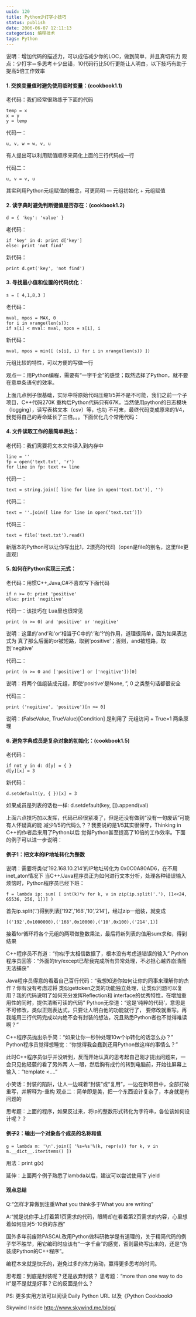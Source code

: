 ```yaml
---
uuid: 120
title: Python少打字小技巧
status: publish
date: 2006-06-07 12:11:13
categories: 编程技术
tags: Python
---
```

说明：增加代码的描述力，可以成倍减少你的LOC，做到简单，并且真切有力
观点：少打字＝多思考＋少出错，10代码行比50行更能让人明白，以下技巧有助于提高5倍工作效率

#### 1\. 交换变量值时避免使用临时变量：(cookbook1.1)

老代码：我们经常很熟练于下面的代码

```
temp = x
x = y
y = temp
```

代码一：

```
u, v, w = w, v, u
```

有人提出可以利用赋值顺序来简化上面的三行代码成一行

代码二：

```
u, v = v, u
```

其实利用Python元组赋值的概念，可更简明 — 元组初始化 + 元组赋值

#### 2\. 读字典时避免判断键值是否存在：(cookbook1.2)

```
d = { 'key': 'value' }
```

老代码：

```
if 'key' in d: print d['key']
else: print 'not find'
```

新代码：

```
print d.get('key', 'not find')
```

<!--more-->

#### 3\. 寻找最小值和位置的代码优化：

```
s = [ 4,1,8,3 ]
```

老代码：

```
mval, mpos = MAX, 0
for i in xrange(len(s)):
if s[i] < mval: mval, mpos = s[i], i
```

新代码：

	mval, mpos = min([ (s[i], i) for i in xrange(len(s)) ])

元组比较的特性，可以方便的写做一行

观点一：用Python编程，需要有“一字千金”的感觉；既然选择了Python，就不要在意单条语句的效率。

上面几点例子很基础，实际中将原始代码压缩1/5并不是不可能，我们之前一个子项目，C++代码270K
重构后Python代码只有67K，当然使用python的日志模块（logging），读写表格文本（csv）等，也功
不可末，最终代码变成原来的1/4，我觉得自己的寿命延长了三倍。。。下面优化几个常用代码：

#### 4\. 文件读取工作的最简单表达：

老代码：我们需要将文本文件读入到内存中

	line = ''
	fp = open('text.txt', 'r')
	for line in fp: text += line

代码一：

	text = string.join([ line for line in open('text.txt')], '')

代码二：

	text = ''.join([ line for line in open(‘text.txt’)])

代码三：

	text = file('text.txt').read()

新版本的Python可以让你写出比1，2漂亮的代码（open是file的别名，这里file更直观）

#### 5\. 如何在Python实现三元式：

老代码：用惯C++,Java,C#不喜欢写下面代码

	if n >= 0: print 'positive'
	else: print 'negitive'

代码一：该技巧在 Lua里也很常见

	print (n >= 0) and 'positive' or 'negitive'

说明：这里的’and’和’or’相当于C中的’:’和’?’的作用，道理很简单，因为如果表达式为
真了那么后面的or被短路，取到’positive’；否则，and被短路，取到’negitive’

代码二：

	print (n >= 0 and ['positive'] or ['negitive'])[0]

说明：将两个值组装成元组，即使’positive’是None, ”, 0 之类整句话都很安全

代码三：

	print ('negitive', 'positive')[n >= 0]

说明：(FalseValue, TrueValue)[Condition] 是利用了 元组访问 + True=1 两条原理

#### 6\. 避免字典成员是复杂对象的初始化：(cookbook1.5)

老代码：

	if not y in d: d[y] = { }
	d[y][x] = 3

新代码：

	d.setdefault(y, { })[x] = 3

如果成员是列表的话也一样: d.setdefault(key, []).append(val)

上面六点技巧加以发挥，代码已经很紧凑了，但是还没有做到“没有一句废话”可能有人怀疑真的能
减少1/5的代码么？？我要说的是1/5其实很保守，Thinking in C++的作者后来用了Python以后
觉得Python甚至提高了10倍的工作效率。下面的例子可以进一步说明：

#### 例子1：把文本的IP地址转化为整数

说明：需要将类似’192.168.10.214’的IP地址转化为 0x0C0A80AD6，在不用 inet_aton情况下
当C++/Java程序员正为如何进行文本分析，处理各种错误输入烦恼时，Python程序员已经下班：

	f = lambda ip: sum( [ int(k)*v for k, v in zip(ip.split('.'), [1<<24, 65536, 256, 1])] )

首先ip.split(‘.’)得到列表[‘192′,’168′,’10’,’214′]，经过zip一组装，就变成

	[('192',0x1000000),('168',0x10000),('10',0x100),('214',1)]

接着for循环将各个元组的两项做整数乘法，最后将新列表的值用sum求和，得到结果

C++程序员不肖道：“你似乎太相信数据了，根本没有考虑道错误的输入”
Python程序员回答：“外面的try/except已帮我完成所有异常处理，不必担心越界崩溃而无法捕获”

Java程序员得意的看着自己百行代码：“我想知道你如何让你的同事来理解你的杰作？你有没有考虑过将
类似gettoken之类的功能独立处理，让类似问题可以复用？我的代码说明了如何充分发挥Reflection和
interface的优秀特性，在增加重用性的同时，提供清晰可读的代码”
Python无奈道：“这是‘纯粹的代码’，意思是不可修改，类似正则表达式，只要让人明白他的功能就行了，
要修改就重写。再我能用三行代码完成以内绝不会有封装的想法，况且熟悉Python者也不觉得难读啊？”

C++程序员抛出杀手简：“如果让你一秒钟处理10w个ip转化的话怎么办？”
Python程序员觉得想睡觉：“你觉得我会蠢到还用Python做这样的事情么？”

此时C++程序员似乎并没听到，反而开始认真的思考起自己刚才提出问题来，一会只见他轻藐的看了另外两
人一眼，然后胸有成竹的转到电脑前，开始往屏幕上输入：“template <….”

小笑话：封装的陷阱，让人一边喊着“封装”或“复用”，一边在新项目中，全部打破重写，并解释为–重构
观点二：简单即是美，把一个东西设计复杂了，本身就是有问题的

思考题：上面的程序，如果反过来，将ip的整数形式转化为字符串，各位该如何设计呢？？

#### 例子2：输出一个对象各个成员的名称和值

	g = lambda m: '\n'.join([ '%s=%s'%(k, repr(v)) for k, v in m.__dict__.iteritems() ])

用法：print g(x)

延伸：上面两个例子熟悉了lambda以后，建议可以尝试使用下 yield

#### 观点总结

Q:“怎样才算做到注重What you think多于What you are writing”

A:“就是说你手上打着第1页需求的代码，眼睛却在看着第2页需求的内容，心里想着如何应对5-10页的东西”

国外多年前废除PASCAL改用Python做科研教学是有道理的，关于精简代码的例子举不胜举，用它编码时应该有“一字千金”的感觉，否则最终写出来的，还是“伪装成Python的C++程序”。

编程本来就是快乐的，避免过多的体力劳动，赢得更多思考的时间。

思考题：到底是封装呢？还是放弃封装？
思考题：“more than one way to do it”是不是就是好事？它的反面是什么？

PS: 更多实用方法可以阅读 Daily Python URL 以及《Python Cookbook》

Skywind Inside
http://www.skywind.me/blog/

